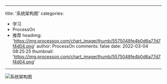 
---
title: '系统架构图'
categories: 
 - 学习
 - ProcessOn
 - 推荐
headimg: 'https://img.processon.com/chart_image/thumb/5575048fe4b0d6a77d7f4d04.png'
author: ProcessOn
comments: false
date: 2022-03-04 08:25:25
thumbnail: 'https://img.processon.com/chart_image/thumb/5575048fe4b0d6a77d7f4d04.png'
---

<div>   
<img class="thumb" alt="系统架构图" src="https://img.processon.com/chart_image/thumb/5575048fe4b0d6a77d7f4d04.png" referrerpolicy="no-referrer">
<p></p>  
</div>
            